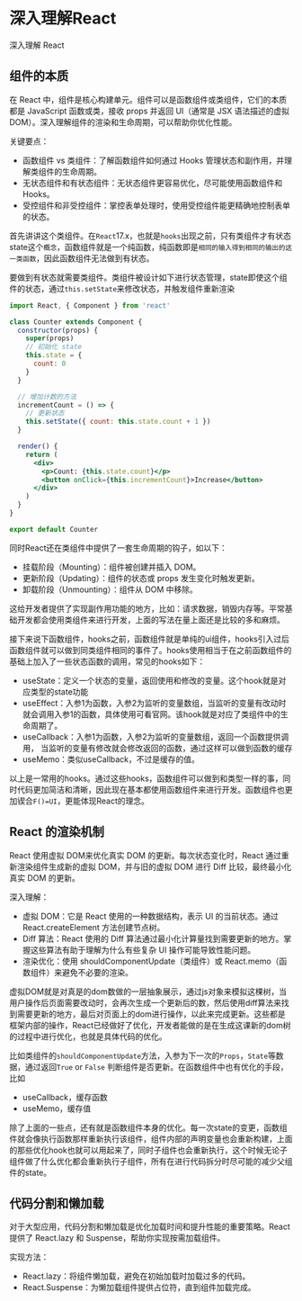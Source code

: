 # 深入理解React

深入理解 React

## 组件的本质

在 React 中，组件是核心构建单元。组件可以是函数组件或类组件，它们的本质都是 JavaScript 函数或类，接收 props 并返回 UI（通常是 JSX 语法描述的虚拟 DOM）。深入理解组件的渲染和生命周期，可以帮助你优化性能。

关键要点：

- 函数组件 vs 类组件：了解函数组件如何通过 Hooks 管理状态和副作用，并理解类组件的生命周期。
- 无状态组件和有状态组件：无状态组件更容易优化，尽可能使用函数组件和 Hooks。
- 受控组件和非受控组件：掌控表单处理时，使用受控组件能更精确地控制表单的状态。

首先讲讲这个类组件。在`React`17.x，也就是`hooks`出现之前，只有类组件才有状态state这个`概念`，函数组件就是一个纯函数，纯函数即是`相同的输入得到相同的输出的这一类函数`，因此函数组件无法做到有状态。

要做到有状态就需要类组件。类组件被设计如下进行状态管理，state即使这个组件的状态，通过`this.setState`来修改状态，并触发组件重新渲染

```jsx
import React, { Component } from 'react'

class Counter extends Component {
  constructor(props) {
    super(props)
    // 初始化 state
    this.state = {
      count: 0
    }
  }

  // 增加计数的方法
  incrementCount = () => {
    // 更新状态
    this.setState({ count: this.state.count + 1 })
  }

  render() {
    return (
      <div>
        <p>Count: {this.state.count}</p>
        <button onClick={this.incrementCount}>Increase</button>
      </div>
    )
  }
}

export default Counter
```

同时React还在类组件中提供了一套生命周期的钩子，如以下：

- 挂载阶段（Mounting）：组件被创建并插入 DOM。
- 更新阶段（Updating）：组件的状态或 props 发生变化时触发更新。
- 卸载阶段（Unmounting）：组件从 DOM 中移除。

这给开发者提供了实现副作用功能的地方，比如：请求数据，销毁内存等。平常基础开发都会使用类组件来进行开发，上面的写法在量上面还是比较的多和麻烦。

接下来说下函数组件，hooks之前，函数组件就是单纯的ui组件，hooks引入过后函数组件就可以做到同类组件相同的事件了。hooks使用相当于在之前函数组件的基础上加入了一些状态函数的调用，常见的hooks如下：

- useState：定义一个状态的变量，返回使用和修改的变量。这个hook就是对应类型的state功能
- useEffect：入参1为函数，入参2为监听的变量数组，当监听的变量有改动时就会调用入参1的函数，具体使用可看官网。该hook就是对应了类组件中的生命周期了。
- useCallback：入参1为函数，入参2为监听的变量数组，返回一个函数提供调用， 当监听的变量有修改就会修改返回的函数，通过这样可以做到函数的缓存
- useMemo：类似useCallback，不过是缓存的值。

以上是一常用的hooks。通过这些hooks，函数组件可以做到和类型一样的事，同时代码更加简洁和清晰，因此现在基本都使用函数组件来进行开发。函数组件也更加锲合`F()=UI`，更能体现React的理念。

## React 的渲染机制

React 使用虚拟 DOM来优化真实 DOM 的更新。每次状态变化时，React 通过重新渲染组件生成新的虚拟 DOM，并与旧的虚拟 DOM 进行 Diff 比较，最终最小化真实 DOM 的更新。

深入理解：

- 虚拟 DOM：它是 React 使用的一种数据结构，表示 UI 的当前状态。通过 React.createElement 方法创建节点树。
- Diff 算法：React 使用的 Diff 算法通过最小化计算量找到需要更新的地方。掌握这些算法有助于理解为什么有些复杂 UI 操作可能导致性能问题。
- 渲染优化：使用 shouldComponentUpdate（类组件）或 React.memo（函数组件）来避免不必要的渲染。

虚拟DOM就是对真是的dom数做的一层抽象展示，通过js对象来模拟这棵树，当用户操作后页面需要改动时，会再次生成一个更新后的数，然后使用diff算法来找到需要更新的地方，最后对页面上的dom进行操作，以此来完成更新。这些都是框架内部的操作，React已经做好了优化，开发者能做的是在生成这课新的dom树的过程中进行优化，也就是具体代码的优化。

比如类组件的`shouldComponentUpdate`方法，入参为下一次的`Props`，`State`等数据，通过返回`True` or `False` 判断组件是否更新。在函数组件中也有优化的手段，比如

- useCallback，缓存函数
- useMemo，缓存值

除了上面的一些点，还有就是函数组件本身的优化。每一次state的变更，函数组件就会像执行函数那样重新执行该组件，组件内部的声明变量也会重新构建，上面的那些优化hook也就可以用起来了，同时子组件也会重新执行，这个时候无论子组件做了什么优化都会重新执行子组件，所有在进行代码拆分时尽可能的减少父组件的state。

## 代码分割和懒加载

对于大型应用，代码分割和懒加载是优化加载时间和提升性能的重要策略。React 提供了 React.lazy 和 Suspense，帮助你实现按需加载组件。

实现方法：

- React.lazy：将组件懒加载，避免在初始加载时加载过多的代码。
- React.Suspense：为懒加载组件提供占位符，直到组件加载完成。
